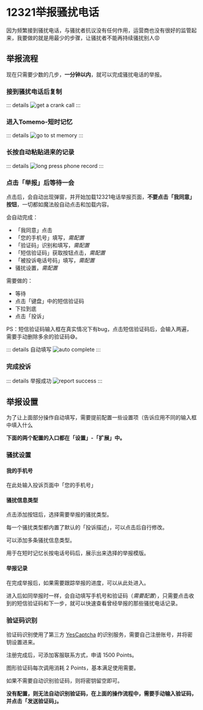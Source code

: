 # 12321举报骚扰电话

因为频繁接到骚扰电话，与骚扰者抗议没有任何作用，运营商也没有很好的监管起来，我要做的就是用最少的步骤，让骚扰者不能再持续骚扰别人😡

## 举报流程

现在只需要少数的几步，**一分钟以内**，就可以完成骚扰电话的举报。

### 接到骚扰电话后复制
::: details
![get a crank call](./images/get_crank_call.png)
:::

### 进入Tomemo-短时记忆
::: details
![go to st memory](./images/go_to_st_memory.png)
:::

### 长按自动粘贴进来的记录

::: details
![long press phone record](./images/long_press_phone_record.png)
:::

### 点击「举报」后等待一会

点击后，会自动出现弹窗，并开始加载12321电话举报页面，**不要点击「我同意」按钮**，一切都如魔法般自动点击和加载内容。

会自动完成：
- 「我同意」点击
- 「您的手机号」填写，*需配置*
- 「验证码」识别和填写，*需配置*
- 「短信验证码」获取按钮点击，*需配置*
- 「被投诉电话号码」填写，*需配置*
- 骚扰设置，*需配置*

需要做的：
- 等待
- 点击「键盘」中的短信验证码
- 下拉到底
- 点击「投诉」

PS：短信验证码输入框在真实情况下有bug，点击短信验证码后，会输入两遍，需要手动删除多余的验证码😅。

::: details 自动填写
![auto complete](./images/auto_complete.jpeg)
:::

### 完成投诉

::: details 举报成功
![report success](./images/report_success.png)
:::

## 举报设置

为了让上面部分操作自动填写，需要提前配置一些设置项（告诉应用不同的输入框中填入什么

**下面的两个配置的入口都在「设置」-「扩展」中。**

### 骚扰设置

#### 我的手机号
在此处输入投诉页面中「您的手机号」

#### 骚扰信息类型
点击添加按钮后，选择需要举报的骚扰类型。

每一个骚扰类型都内置了默认的「投诉描述」，可以点击后自行修改。

可以添加多条骚扰信息类型。

用于在短时记忆长按电话号码后，展示出来选择的举报模版。

#### 举报记录

在完成举报后，如果需要跟踪举报的进度，可以从此处进入。

进入后如同举报时一样，会自动填写手机号和验证码（*需要配置*），只需要点击收到的短信验证码和下一步，就可以快速查看曾经举报的那些骚扰电话记录。

### 验证码识别

验证码识别使用了第三方 [YesCaptcha](https://yescaptcha.com/i/Ox3VKA) 的识别服务，需要自己注册账号，并将密钥设置进来。

注册完成后，可添加客服联系方式，申请 1500 Points。

图形验证码每次调用消耗 2 Points，基本满足使用需要。

如果不需要自动识别验证码，则将密钥留空即可。

**没有配置，则无法自动识别验证码，在上面的操作流程中，需要手动输入验证码，并点击「发送验证码」。**